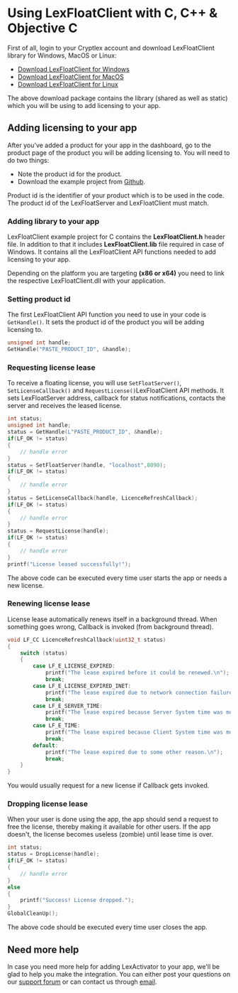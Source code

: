 # Using LexFloatClient with C, C++ & Objective C

First of all, login to your Cryptlex account and download LexFloatClient library for Windows, MacOS or Linux:

* [Download LexFloatClient for Windows](https://app.cryptlex.com/downloads)
* [Download LexFloatClient for MacOS](https://app.cryptlex.com/downloads)
* [Download LexFloatClient for Linux](https://app.cryptlex.com/downloads)

The above download package contains the library \(shared as well as static\) which you will be using to add licensing to your app.

## Adding licensing to your app

After you've added a product for your app in the dashboard, go to the product page of the product you will be adding licensing to. You will need to do two things:

* Note the product id for the product.
* Download the example project from [Github](https://github.com/cryptlex/lexfloatclient-c).

Product id is the identifier of your product which is to be used in the code. The product id of the LexFloatServer and LexFloatClient must match.

### Adding library to your app

LexFloatClient example project for C contains the **LexFloatClient.h** header file. In addition to that it includes **LexFloatClient.lib** file required in case of Windows. It contains all the LexFloatClient API functions needed to add licensing to your app.

Depending on the platform you are targeting **\(x86 or x64\)** you need to link the respective LexFloatClient.dll with your application.

### Setting product id

The first LexFloatClient API function you need to use in your code is `GetHandle()`. It sets the product id of the product you will be adding licensing to. 

```c
unsigned int handle;
GetHandle("PASTE_PRODUCT_ID", &handle);
```

### Requesting license lease

To receive a floating license, you will use `SetFloatServer()`, `SetLicenseCallback()` and `RequestLicense()`LexFloatClient API methods. It sets LexFloatServer address, callback for status notifications, contacts the server and receives the leased license.

```c
int status;
unsigned int handle;
status = GetHandle(L"PASTE_PRODUCT_ID", &handle);
if(LF_OK != status)
{
	// handle error
}
status = SetFloatServer(handle, "localhost",8090);
if(LF_OK != status)
{
	// handle error
}
status = SetLicenseCallback(handle, LicenceRefreshCallback);
if(LF_OK != status)
{
	// handle error
}
status = RequestLicense(handle);
if(LF_OK != status)
{
	// handle error
}
printf("License leased successfully!");
```

The above code can be executed every time user starts the app or needs a new license.

### Renewing license lease

License lease automatically renews itself in a background thread. When something goes wrong, Callback is invoked \(from background thread\).

```c
void LF_CC LicenceRefreshCallback(uint32_t status)
{
    switch (status)
    {
		case LF_E_LICENSE_EXPIRED:
			printf("The lease expired before it could be renewed.\n");
			break;
		case LF_E_LICENSE_EXPIRED_INET:
			printf("The lease expired due to network connection failure.\n");
			break;
		case LF_E_SERVER_TIME:
			printf("The lease expired because Server System time was modified.\n");
			break;
		case LF_E_TIME:
			printf("The lease expired because Client System time was modified.\n");
			break;
		default:
		    printf("The lease expired due to some other reason.\n");
			break;
    }
}
```

You would usually request for a new license if Callback gets invoked.

### Dropping license lease

When your user is done using the app, the app should send a request to free the license, thereby making it available for other users. If the app doesn't, the license becomes useless \(zombie\) until lease time is over.

```c
int status;
status = DropLicense(handle);
if(LF_OK != status) 
{
	// handle error
}
else 
{
    printf("Success! License dropped.");
}
GlobalCleanUp();
```

The above code should be executed every time user closes the app.

## Need more help

In case you need more help for adding LexActivator to your app, we'll be glad to help you make the integration. You can either post your questions on our [support forum](https://forums.cryptlex.com) or can contact us through [email](mailto:support@cryptlex.com?Subject=Using%20LexFloatClient).


